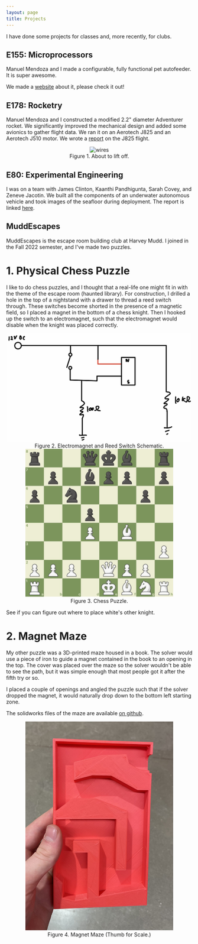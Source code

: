 ```yaml
---
layout: page
title: Projects
---
```


I have done some projects for classes and, more recently, for clubs.

## E155: Microprocessors

Manuel Mendoza and I made a configurable, fully functional pet autofeeder. It is super awesome. 

We made a [website](https://cturek.github.io/E155-Autofeeder/) about it, please check it out!

## E178: Rocketry

Manuel Mendoza and I constructed a modified 2.2" diameter Adventurer rocket. We significantly improved the mechanical design and added some avionics to gather flight data. We ran it on an Aerotech J825 and an Aerotech J510 motor. We wrote a [report](https://drive.google.com/file/d/11HE61pQGkM0tGWyGUwhKrm2JhF67iAQo/view) on the J825 flight.

<div style="text-align: center">
  <img src = "./assets/img/touch_wires.png" alt = "wires" width = "400" />
</div>
<center>Figure 1. About to lift off.</center>

## E80: Experimental Engineering

I was on a team with James Clinton, Kaanthi Pandhigunta, Sarah Covey, and  Zeneve Jacotin. We built all the components of an underwater autonomous vehicle and took images of the seafloor during deployment. The report is linked [here](https://drive.google.com/file/d/11Ox0-oWIVqCSY0jNWSMTzLOJ6WSQetru/view).

## MuddEscapes

MuddEscapes is the escape room building club at Harvey Mudd. I joined in the Fall 2022 semester, and I've made two puzzles.

# 1. Physical Chess Puzzle

I like to do chess puzzles, and I thought that a real-life one might fit in with the theme of the escape room (haunted library). For construction, I drilled a hole in the top of a nightstand with a drawer to thread a reed switch through. These switches become shorted in the presence of a magnetic field, so I placed a magnet in the bottom of a chess knight. Then I hooked up the switch to an electromagnet, such that the electromagnet would disable when the knight was placed correctly.

<div style="text-align: center">
  <img src = "./assets/img/schessmatic.jpg" alt = "schessme" width = "500" />
</div>
<center>Figure 2. Electromagnet and Reed Switch Schematic.</center>

<div style="text-align: center">
  <img src = "./assets/img/puzzle.jpg" alt = "chezzle" width = "400" />
</div>
<center>Figure 3. Chess Puzzle.</center>

See if you can figure out where to place white's other knight.

# 2. Magnet Maze

My other puzzle was a 3D-printed maze housed in a book. The solver would use a piece of iron to guide a magnet contained in the book to an opening in the top. The cover was placed over the maze so the solver wouldn't be able to see the path, but it was simple enough that most people got it after the fifth try or so.

I placed a couple of openings and angled the puzzle such that if the solver dropped the magnet, it would naturally drop down to the bottom left starting zone.

The solidworks files of the maze are available [on github](https://github.com/cturek/home).

<div style="text-align: center">
  <img src = "./assets/img/thumb.jpg" alt = "maze" width = "400" />
</div>
<center>Figure 4. Magnet Maze (Thumb for Scale.)</center>